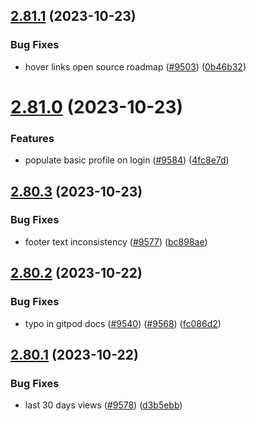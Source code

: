## [2.81.1](https://github.com/EddieHubCommunity/BioDrop/compare/v2.81.0...v2.81.1) (2023-10-23)


### Bug Fixes

* hover links open source roadmap ([#9503](https://github.com/EddieHubCommunity/BioDrop/issues/9503)) ([0b46b32](https://github.com/EddieHubCommunity/BioDrop/commit/0b46b32c4e8e86ca2b38e6d1e140f1b306f745c1))



# [2.81.0](https://github.com/EddieHubCommunity/BioDrop/compare/v2.80.3...v2.81.0) (2023-10-23)


### Features

* populate basic profile on login ([#9584](https://github.com/EddieHubCommunity/BioDrop/issues/9584)) ([4fc8e7d](https://github.com/EddieHubCommunity/BioDrop/commit/4fc8e7d68cfde2183af285c9fb4d26651982896f))



## [2.80.3](https://github.com/EddieHubCommunity/BioDrop/compare/v2.80.2...v2.80.3) (2023-10-23)


### Bug Fixes

* footer text inconsistency ([#9577](https://github.com/EddieHubCommunity/BioDrop/issues/9577)) ([bc898ae](https://github.com/EddieHubCommunity/BioDrop/commit/bc898aee005d3d53ab3586984b6d1582d6c00eb9))



## [2.80.2](https://github.com/EddieHubCommunity/BioDrop/compare/v2.80.1...v2.80.2) (2023-10-22)


### Bug Fixes

* typo in gitpod docs ([#9540](https://github.com/EddieHubCommunity/BioDrop/issues/9540)) ([#9568](https://github.com/EddieHubCommunity/BioDrop/issues/9568)) ([fc086d2](https://github.com/EddieHubCommunity/BioDrop/commit/fc086d277e59cd63ab2b909781df3dda34a15752))



## [2.80.1](https://github.com/EddieHubCommunity/BioDrop/compare/v2.80.0...v2.80.1) (2023-10-22)


### Bug Fixes

* last 30 days views ([#9578](https://github.com/EddieHubCommunity/BioDrop/issues/9578)) ([d3b5ebb](https://github.com/EddieHubCommunity/BioDrop/commit/d3b5ebba089b348326d08c33e0055f51b7838f4e))



